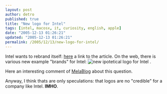 ```yaml
---
layout: post
author: detro
published: true
title: "New logo for Intel"
tags: [intel, macosx, it, curiosity, english, apple]
date: "2005-12-13 01:26:21"
updated: "2005-12-13 01:26:21"
permalink: /2005/12/13/new-logo-for-intel/
---
```


Intel wants to rebrand itself: <a href="http://www.tgdaily.com/2005/12/08/intel_rebranding/">here</a> a link to the article.
On the web, there is various new example "brands" for Intel:
<img src="http://www.melablog.it/uploads/newlogointel.jpg" alt="new ipotetical logo for Intel" /> .

Here an interesting comment of <a href="http://www.melablog.it/post/1209/e-questo-il-nuovo-logo-di-intel#more">MelaBlog</a> about this question.

Anyway, I think thats are only speculations: that logos are no "credible" for a company like Intel. <strong>IMHO</strong>.
